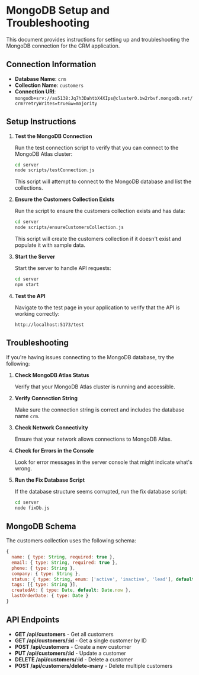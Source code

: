 # MongoDB Setup and Troubleshooting

This document provides instructions for setting up and troubleshooting the MongoDB connection for the CRM application.

## Connection Information

- **Database Name**: `crm`
- **Collection Name**: `customers`
- **Connection URI**: `mongodb+srv://as5138:Jq7h3DahtbX4XIps@cluster0.bw2rbvf.mongodb.net/crm?retryWrites=true&w=majority`

## Setup Instructions

1. **Test the MongoDB Connection**

   Run the test connection script to verify that you can connect to the MongoDB Atlas cluster:

   ```bash
   cd server
   node scripts/testConnection.js
   ```

   This script will attempt to connect to the MongoDB database and list the collections.

2. **Ensure the Customers Collection Exists**

   Run the script to ensure the customers collection exists and has data:

   ```bash
   cd server
   node scripts/ensureCustomersCollection.js
   ```

   This script will create the customers collection if it doesn't exist and populate it with sample data.

3. **Start the Server**

   Start the server to handle API requests:

   ```bash
   cd server
   npm start
   ```

4. **Test the API**

   Navigate to the test page in your application to verify that the API is working correctly:

   ```
   http://localhost:5173/test
   ```

## Troubleshooting

If you're having issues connecting to the MongoDB database, try the following:

1. **Check MongoDB Atlas Status**

   Verify that your MongoDB Atlas cluster is running and accessible.

2. **Verify Connection String**

   Make sure the connection string is correct and includes the database name `crm`.

3. **Check Network Connectivity**

   Ensure that your network allows connections to MongoDB Atlas.

4. **Check for Errors in the Console**

   Look for error messages in the server console that might indicate what's wrong.

5. **Run the Fix Database Script**

   If the database structure seems corrupted, run the fix database script:

   ```bash
   cd server
   node fixDb.js
   ```

## MongoDB Schema

The customers collection uses the following schema:

```javascript
{
  name: { type: String, required: true },
  email: { type: String, required: true },
  phone: { type: String },
  company: { type: String },
  status: { type: String, enum: ['active', 'inactive', 'lead'], default: 'active' },
  tags: [{ type: String }],
  createdAt: { type: Date, default: Date.now },
  lastOrderDate: { type: Date }
}
```

## API Endpoints

- **GET /api/customers** - Get all customers
- **GET /api/customers/:id** - Get a single customer by ID
- **POST /api/customers** - Create a new customer
- **PUT /api/customers/:id** - Update a customer
- **DELETE /api/customers/:id** - Delete a customer
- **POST /api/customers/delete-many** - Delete multiple customers